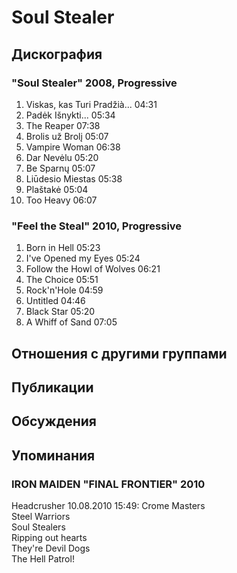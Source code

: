 # Soul Stealer



## Дискография

### "Soul Stealer" 2008, Progressive

1. Viskas, kas Turi Prad&#382;i&#224;... 04:31  
2. Pad&#279;k I&#353;nykti... 05:34  
3. The Reaper 07:38  
4. Brolis u&#382; Brol&#303; 05:07  
5. Vampire Woman 06:38  
6. Dar Nev&#279;lu 05:20  
7. Be Sparn&#371; 05:07  
8. Li&#363;desio Miestas 05:38  
9. Pla&#353;tak&#279; 05:04  
10. Too Heavy 06:07 

### "Feel the Steal" 2010, Progressive

1. Born in Hell 05:23  
2. I've Opened my Eyes 05:24  
3. Follow the Howl of Wolves 06:21  
4. The Choice 05:51  
5. Rock'n'Hole 04:59  
6. Untitled 04:46  
7. Black Star 05:20  
8. A Whiff of Sand 07:05 


## Отношения с другими группами


## Публикации


## Обсуждения


## Упоминания

### IRON MAIDEN &quot;FINAL FRONTIER&quot; 2010

Headcrusher 10.08.2010 15:49:
Crome Masters<BR>Steel Warriors<BR>Soul Stealers<BR>Ripping out hearts<BR>They're Devil Dogs<BR>The Hell Patrol!

